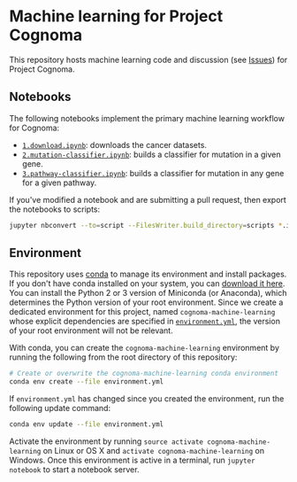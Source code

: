 # Machine learning for Project Cognoma

This repository hosts machine learning code and discussion (see [Issues](https://github.com/cognoma/machine-learning/issues)) for Project Cognoma.

## Notebooks

The following notebooks implement the primary machine learning workflow for Cognoma:

+ [`1.download.ipynb`](1.download.ipynb): downloads the cancer datasets.
+ [`2.mutation-classifier.ipynb`](2.mutation-classifier.ipynb): builds a classifier for mutation in a given gene.
+ [`3.pathway-classifier.ipynb`](3.pathway-classifier.ipynb): builds a classifier for mutation in any gene for a given pathway.

If you've modified a notebook and are submitting a pull request, then export the notebooks to scripts:

```sh
jupyter nbconvert --to=script --FilesWriter.build_directory=scripts *.ipynb
```

## Environment

This repository uses [conda](http://conda.pydata.org/docs/ "Conda package management system and environment management system documentation") to manage its environment and install packages.
If you don't have conda installed on your system, you can [download it here](http://conda.pydata.org/miniconda.html "Miniconda Homepage").
You can install the Python 2 or 3 version of Miniconda (or Anaconda), which determines the Python version of your root environment.
Since we create a dedicated environment for this project, named `cognoma-machine-learning` whose explicit dependencies are specified in [`environment.yml`](environment.yml), the version of your root environment will not be relevant.

With conda, you can create the `cognoma-machine-learning` environment by running the following from the root directory of this repository:

```sh
# Create or overwrite the cognoma-machine-learning conda environment
conda env create --file environment.yml
```

If `environment.yml` has changed since you created the environment, run the following update command:

```sh
conda env update --file environment.yml
```

Activate the environment by running `source activate cognoma-machine-learning` on Linux or OS X and `activate cognoma-machine-learning` on Windows.
Once this environment is active in a terminal, run `jupyter notebook` to start a notebook server.
